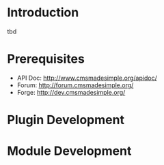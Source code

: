 # Introduction #

tbd


# Prerequisites #
  * API Doc: http://www.cmsmadesimple.org/apidoc/
  * Forum: http://forum.cmsmadesimple.org/
  * Forge: http://dev.cmsmadesimple.org/


# Plugin Development #



# Module Development #